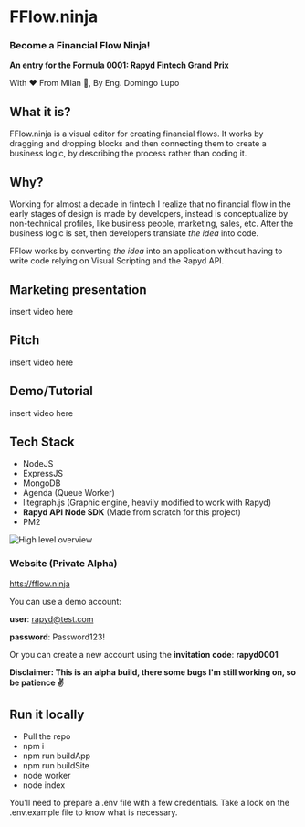 # FFlow.ninja
### Become a Financial Flow Ninja!

**An entry for the Formula 0001: Rapyd Fintech Grand Prix**

With ❤ From Milan 🍕, By Eng. Domingo Lupo

## What it is?
FFlow.ninja is a visual editor for creating financial flows. 
It works by dragging and dropping blocks and then connecting them to create 
a business logic, by describing the process rather than coding it.

## Why?
Working for almost a decade in fintech I realize that no financial flow 
in the early stages of design is made by developers, instead is 
conceptualize by non-technical profiles, like business people, marketing, 
sales, etc. After the business logic is set, then developers translate 
*the idea* into code.

FFlow works by converting *the idea* into an application without having 
to write code relying on Visual Scripting and the Rapyd API.

## Marketing presentation
insert video here

## Pitch 
insert video here

## Demo/Tutorial
insert video here

## Tech Stack
- NodeJS
- ExpressJS
- MongoDB
- Agenda (Queue Worker)
- litegraph.js (Graphic engine, heavily modified to work with Rapyd)
- **Rapyd API Node SDK** (Made from scratch for this project)
- PM2

![High level overview](https://fflow.ninja/_/tech.png)



### Website (Private Alpha)
[htts://fflow.ninja](htts://fflow.ninja)

You can use a demo account:

**user**: rapyd@test.com

**password**: Password123!

Or you can create a new account using the **invitation code**: **rapyd0001**

**Disclaimer: This is an alpha build, there some bugs I'm still working on, so be patience ✌**


## Run it locally

- Pull the repo
- npm i
- npm run buildApp
- npm run buildSite
- node worker
- node index

You'll need to prepare a .env file with a few credentials. 
Take a look on the .env.example file
to know what is necessary.
